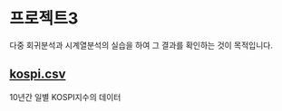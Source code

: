 프로젝트3
======
다중 회귀분석과 시계열분석의 실습을 하여 그 결과를 확인하는 것이 목적입니다.

## [kospi.csv](https://github.com/Youuuuj/Project3/kospi.csv)
10년간 일별 KOSPI지수의 데이터
